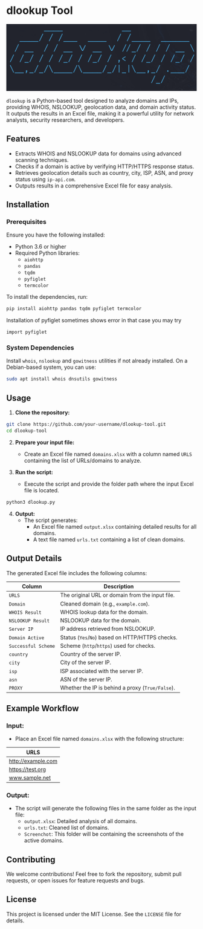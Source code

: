 # dlookup Tool

![dlookup Banner](banner.png)

`dlookup` is a Python-based tool designed to analyze domains and IPs, providing WHOIS, NSLOOKUP, geolocation data, and domain activity status. It outputs the results in an Excel file, making it a powerful utility for network analysts, security researchers, and developers.

## Features
- Extracts WHOIS and NSLOOKUP data for domains using advanced scanning techniques.
- Checks if a domain is active by verifying HTTP/HTTPS response status.
- Retrieves geolocation details such as country, city, ISP, ASN, and proxy status using `ip-api.com`.
- Outputs results in a comprehensive Excel file for easy analysis.

## Installation

### Prerequisites
Ensure you have the following installed:

- Python 3.6 or higher
- Required Python libraries:
  - `aiohttp`
  - `pandas`
  - `tqdm`
  - `pyfiglet`
  - `termcolor`

To install the dependencies, run:

```bash
pip install aiohttp pandas tqdm pyfiglet termcolor
```
Installation of pyfiglet sometimes shows error in that case you may try 
```bash
import pyfiglet
```


### System Dependencies
Install `whois`, `nslookup` and `gowitness` utilities if not already installed. On a Debian-based system, you can use:

```bash
sudo apt install whois dnsutils gowitness
```

## Usage

1. **Clone the repository:**

```bash
git clone https://github.com/your-username/dlookup-tool.git
cd dlookup-tool
```

2. **Prepare your input file:**
   - Create an Excel file named `domains.xlsx` with a column named `URLS` containing the list of URLs/domains to analyze.

3. **Run the script:**
   - Execute the script and provide the folder path where the input Excel file is located.

```bash
python3 dlookup.py
```

4. **Output:**
   - The script generates:
     - An Excel file named `output.xlsx` containing detailed results for all domains.
     - A text file named `urls.txt` containing a list of clean domains.

## Output Details
The generated Excel file includes the following columns:

| Column            | Description                                      |
|-------------------|--------------------------------------------------|
| `URLS`            | The original URL or domain from the input file. |
| `Domain`          | Cleaned domain (e.g., `example.com`).           |
| `WHOIS Result`    | WHOIS lookup data for the domain.               |
| `NSLOOKUP Result` | NSLOOKUP data for the domain.                   |
| `Server IP`       | IP address retrieved from NSLOOKUP.             |
| `Domain Active`   | Status (`Yes`/`No`) based on HTTP/HTTPS checks. |
| `Successful Scheme` | Scheme (`http`/`https`) used for checks.       |
| `country`         | Country of the server IP.                       |
| `city`            | City of the server IP.                          |
| `isp`             | ISP associated with the server IP.              |
| `asn`             | ASN of the server IP.                           |
| `PROXY`           | Whether the IP is behind a proxy (`True/False`).|

## Example Workflow

### Input:
- Place an Excel file named `domains.xlsx` with the following structure:

| URLS              |
|-------------------|
| http://example.com|
| https://test.org  |
| www.sample.net    |

### Output:
- The script will generate the following files in the same folder as the input file:
  - `output.xlsx`: Detailed analysis of all domains.
  - `urls.txt`: Cleaned list of domains.
  - `Screenchot`: This folder will be containing the screenshots of the active domains.

## Contributing
We welcome contributions! Feel free to fork the repository, submit pull requests, or open issues for feature requests and bugs.

## License
This project is licensed under the MIT License. See the `LICENSE` file for details.
